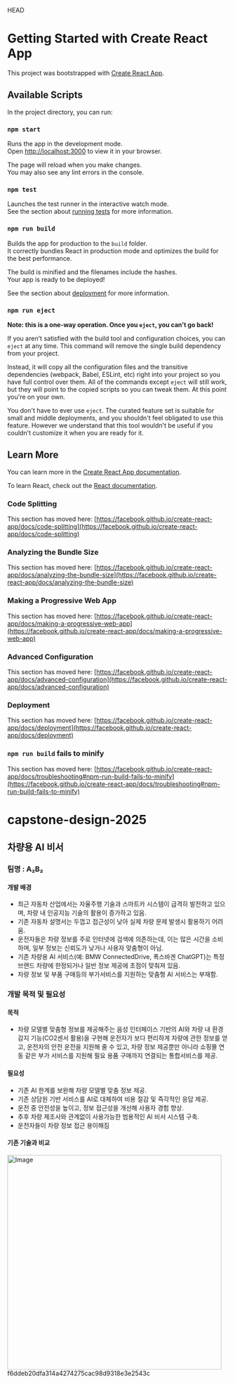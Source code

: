 HEAD
# Getting Started with Create React App

This project was bootstrapped with [Create React App](https://github.com/facebook/create-react-app).

## Available Scripts

In the project directory, you can run:

### `npm start`

Runs the app in the development mode.\
Open [http://localhost:3000](http://localhost:3000) to view it in your browser.

The page will reload when you make changes.\
You may also see any lint errors in the console.

### `npm test`

Launches the test runner in the interactive watch mode.\
See the section about [running tests](https://facebook.github.io/create-react-app/docs/running-tests) for more information.

### `npm run build`

Builds the app for production to the `build` folder.\
It correctly bundles React in production mode and optimizes the build for the best performance.

The build is minified and the filenames include the hashes.\
Your app is ready to be deployed!

See the section about [deployment](https://facebook.github.io/create-react-app/docs/deployment) for more information.

### `npm run eject`

**Note: this is a one-way operation. Once you `eject`, you can't go back!**

If you aren't satisfied with the build tool and configuration choices, you can `eject` at any time. This command will remove the single build dependency from your project.

Instead, it will copy all the configuration files and the transitive dependencies (webpack, Babel, ESLint, etc) right into your project so you have full control over them. All of the commands except `eject` will still work, but they will point to the copied scripts so you can tweak them. At this point you're on your own.

You don't have to ever use `eject`. The curated feature set is suitable for small and middle deployments, and you shouldn't feel obligated to use this feature. However we understand that this tool wouldn't be useful if you couldn't customize it when you are ready for it.

## Learn More

You can learn more in the [Create React App documentation](https://facebook.github.io/create-react-app/docs/getting-started).

To learn React, check out the [React documentation](https://reactjs.org/).

### Code Splitting

This section has moved here: [https://facebook.github.io/create-react-app/docs/code-splitting](https://facebook.github.io/create-react-app/docs/code-splitting)

### Analyzing the Bundle Size

This section has moved here: [https://facebook.github.io/create-react-app/docs/analyzing-the-bundle-size](https://facebook.github.io/create-react-app/docs/analyzing-the-bundle-size)

### Making a Progressive Web App

This section has moved here: [https://facebook.github.io/create-react-app/docs/making-a-progressive-web-app](https://facebook.github.io/create-react-app/docs/making-a-progressive-web-app)

### Advanced Configuration

This section has moved here: [https://facebook.github.io/create-react-app/docs/advanced-configuration](https://facebook.github.io/create-react-app/docs/advanced-configuration)

### Deployment

This section has moved here: [https://facebook.github.io/create-react-app/docs/deployment](https://facebook.github.io/create-react-app/docs/deployment)

### `npm run build` fails to minify

This section has moved here: [https://facebook.github.io/create-react-app/docs/troubleshooting#npm-run-build-fails-to-minify](https://facebook.github.io/create-react-app/docs/troubleshooting#npm-run-build-fails-to-minify)

# capstone-design-2025

## 차량용 AI 비서

### 팀명 : A₂B₂

#### 개발 배경
- 최근 자동차 산업에서는 자율주행 기술과 스마트카 시스템이 급격히 발전하고 있으며, 차량 내 인공지능 기술의 활용이 증가하고 있음.
- 기존 자동차 설명서는 두껍고 접근성이 낮아 실제 차량 문제 발생시 활용하기 어려움.
- 운전자들은 차량 정보를 주로 인터넷에 검색에 의존하는데, 이는 많은 시간을 소비하며, 일부 정보는 신뢰도가 낮거나 사용자 맞춤형이 아님.
- 기존 차량용 AI 서비스(예: BMW ConnectedDrive, 폭스바겐 ChatGPT)는 특정 브랜드 차량에 한정되거나 일반 정보 제공에 초점이 맞춰져 있음.
- 차량 정보 및 부품 구매등의 부가서비스를 지원하는 맞춤형 AI 서비스는 부재함.

### 개발 목적 및 필요성

#### 목적
- 차량 모델별 맞춤형 정보를 제공해주는 음성 인터페이스 기반의 AI와 차량 내 환경 감지 기능(CO2센서 활용)을 구현해 운전자가 보다 편리하게 차량에 관한 정보를 얻고, 운전자의 안전 운전을 지원해 줄 수 있고, 차량 정보 제공뿐만 아니라 쇼핑몰 연동 같은 부가 서비스를 지원해 필요 용품 구매까지 연결되는 통합서비스를 제공.
  
#### 필요성
- 기존 AI 한계를 보완해 차량 모델별 맞춤 정보 제공.
- 기존 상담원 기반 서비스를 AI로 대체하여 비용 절감 및 즉각적인 응답 제공.
- 운전 중 안전성을 높이고, 정보 접근성을 개선해 사용자 경험 향상.
- 추후 차량 제조사와 관계없이 사용가능한 범용적인 AI 비서 시스템 구축.
- 운전자들이 차량 정보 접근 용이해짐

#### 기존 기술과 비교

<img width="488" alt="Image" src="https://github.com/user-attachments/assets/ab726935-79a1-45dc-9339-be250a6a36d4" />
 f6ddeb20dfa314a4274275cac98d9318e3e2543c
